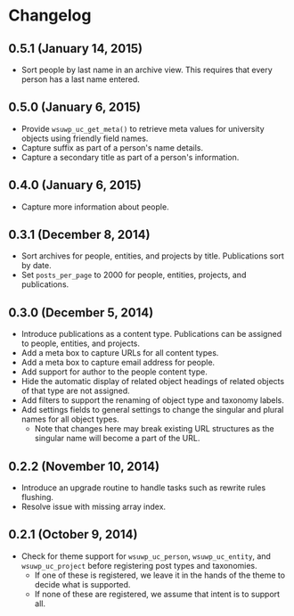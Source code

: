 # Changelog

## 0.5.1 (January 14, 2015)

* Sort people by last name in an archive view. This requires that every person has a last name entered.

## 0.5.0 (January 6, 2015)

* Provide `wsuwp_uc_get_meta()` to retrieve meta values for university objects using friendly field names.
* Capture suffix as part of a person's name details.
* Capture a secondary title as part of a person's information.

## 0.4.0 (January 6, 2015)

* Capture more information about people.

## 0.3.1 (December 8, 2014)

* Sort archives for people, entities, and projects by title. Publications sort by date.
* Set `posts_per_page` to 2000 for people, entities, projects, and publications.

## 0.3.0 (December 5, 2014)

* Introduce publications as a content type. Publications can be assigned to people, entities, and projects.
* Add a meta box to capture URLs for all content types.
* Add a meta box to capture email address for people.
* Add support for author to the people content type.
* Hide the automatic display of related object headings of related objects of that type are not assigned.
* Add filters to support the renaming of object type and taxonomy labels.
* Add settings fields to general settings to change the singular and plural names for all object types.
	* Note that changes here may break existing URL structures as the singular name will become a part of the URL.

## 0.2.2 (November 10, 2014)

* Introduce an upgrade routine to handle tasks such as rewrite rules flushing.
* Resolve issue with missing array index.

## 0.2.1 (October 9, 2014)

* Check for theme support for `wsuwp_uc_person`, `wsuwp_uc_entity`, and `wsuwp_uc_project` before registering post types and taxonomies.
    * If one of these is registered, we leave it in the hands of the theme to decide what is supported.
    * If none of these are registered, we assume that intent is to support all.